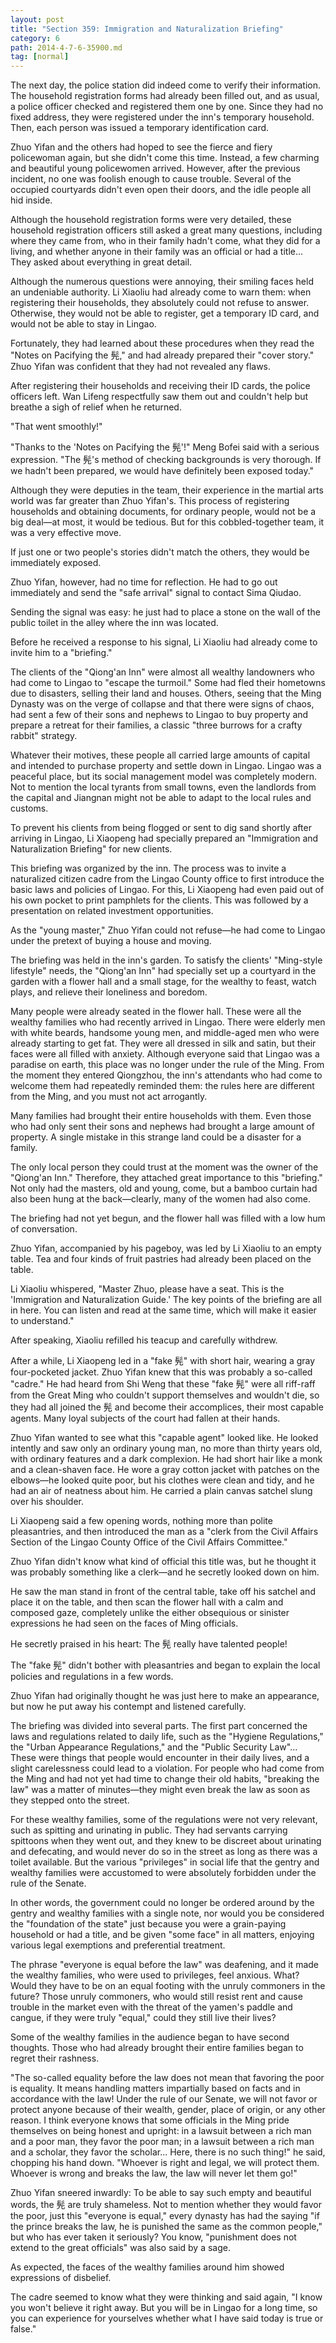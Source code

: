 ```yaml
---
layout: post
title: "Section 359: Immigration and Naturalization Briefing"
category: 6
path: 2014-4-7-6-35900.md
tag: [normal]
---
```


The next day, the police station did indeed come to verify their information. The household registration forms had already been filled out, and as usual, a police officer checked and registered them one by one. Since they had no fixed address, they were registered under the inn's temporary household. Then, each person was issued a temporary identification card.

Zhuo Yifan and the others had hoped to see the fierce and fiery policewoman again, but she didn't come this time. Instead, a few charming and beautiful young policewomen arrived. However, after the previous incident, no one was foolish enough to cause trouble. Several of the occupied courtyards didn't even open their doors, and the idle people all hid inside.

Although the household registration forms were very detailed, these household registration officers still asked a great many questions, including where they came from, who in their family hadn't come, what they did for a living, and whether anyone in their family was an official or had a title... They asked about everything in great detail.

Although the numerous questions were annoying, their smiling faces held an undeniable authority. Li Xiaoliu had already come to warn them: when registering their households, they absolutely could not refuse to answer. Otherwise, they would not be able to register, get a temporary ID card, and would not be able to stay in Lingao.

Fortunately, they had learned about these procedures when they read the "Notes on Pacifying the 髡," and had already prepared their "cover story." Zhuo Yifan was confident that they had not revealed any flaws.

After registering their households and receiving their ID cards, the police officers left. Wan Lifeng respectfully saw them out and couldn't help but breathe a sigh of relief when he returned.

"That went smoothly!"

"Thanks to the 'Notes on Pacifying the 髡'!" Meng Bofei said with a serious expression. "The 髡's method of checking backgrounds is very thorough. If we hadn't been prepared, we would have definitely been exposed today."

Although they were deputies in the team, their experience in the martial arts world was far greater than Zhuo Yifan's. This process of registering households and obtaining documents, for ordinary people, would not be a big deal—at most, it would be tedious. But for this cobbled-together team, it was a very effective move.

If just one or two people's stories didn't match the others, they would be immediately exposed.

Zhuo Yifan, however, had no time for reflection. He had to go out immediately and send the "safe arrival" signal to contact Sima Qiudao.

Sending the signal was easy: he just had to place a stone on the wall of the public toilet in the alley where the inn was located.

Before he received a response to his signal, Li Xiaoliu had already come to invite him to a "briefing."

The clients of the "Qiong'an Inn" were almost all wealthy landowners who had come to Lingao to "escape the turmoil." Some had fled their hometowns due to disasters, selling their land and houses. Others, seeing that the Ming Dynasty was on the verge of collapse and that there were signs of chaos, had sent a few of their sons and nephews to Lingao to buy property and prepare a retreat for their families, a classic "three burrows for a crafty rabbit" strategy.

Whatever their motives, these people all carried large amounts of capital and intended to purchase property and settle down in Lingao. Lingao was a peaceful place, but its social management model was completely modern. Not to mention the local tyrants from small towns, even the landlords from the capital and Jiangnan might not be able to adapt to the local rules and customs.

To prevent his clients from being flogged or sent to dig sand shortly after arriving in Lingao, Li Xiaopeng had specially prepared an "Immigration and Naturalization Briefing" for new clients.

This briefing was organized by the inn. The process was to invite a naturalized citizen cadre from the Lingao County office to first introduce the basic laws and policies of Lingao. For this, Li Xiaopeng had even paid out of his own pocket to print pamphlets for the clients. This was followed by a presentation on related investment opportunities.

As the "young master," Zhuo Yifan could not refuse—he had come to Lingao under the pretext of buying a house and moving.

The briefing was held in the inn's garden. To satisfy the clients' "Ming-style lifestyle" needs, the "Qiong'an Inn" had specially set up a courtyard in the garden with a flower hall and a small stage, for the wealthy to feast, watch plays, and relieve their loneliness and boredom.

Many people were already seated in the flower hall. These were all the wealthy families who had recently arrived in Lingao. There were elderly men with white beards, handsome young men, and middle-aged men who were already starting to get fat. They were all dressed in silk and satin, but their faces were all filled with anxiety. Although everyone said that Lingao was a paradise on earth, this place was no longer under the rule of the Ming. From the moment they entered Qiongzhou, the inn's attendants who had come to welcome them had repeatedly reminded them: the rules here are different from the Ming, and you must not act arrogantly.

Many families had brought their entire households with them. Even those who had only sent their sons and nephews had brought a large amount of property. A single mistake in this strange land could be a disaster for a family.

The only local person they could trust at the moment was the owner of the "Qiong'an Inn." Therefore, they attached great importance to this "briefing." Not only had the masters, old and young, come, but a bamboo curtain had also been hung at the back—clearly, many of the women had also come.

The briefing had not yet begun, and the flower hall was filled with a low hum of conversation.

Zhuo Yifan, accompanied by his pageboy, was led by Li Xiaoliu to an empty table. Tea and four kinds of fruit pastries had already been placed on the table.

Li Xiaoliu whispered, "Master Zhuo, please have a seat. This is the 'Immigration and Naturalization Guide.' The key points of the briefing are all in here. You can listen and read at the same time, which will make it easier to understand."

After speaking, Xiaoliu refilled his teacup and carefully withdrew.

After a while, Li Xiaopeng led in a "fake 髡" with short hair, wearing a gray four-pocketed jacket. Zhuo Yifan knew that this was probably a so-called "cadre." He had heard from Shi Weng that these "fake 髡" were all riff-raff from the Great Ming who couldn't support themselves and wouldn't die, so they had all joined the 髡 and become their accomplices, their most capable agents. Many loyal subjects of the court had fallen at their hands.

Zhuo Yifan wanted to see what this "capable agent" looked like. He looked intently and saw only an ordinary young man, no more than thirty years old, with ordinary features and a dark complexion. He had short hair like a monk and a clean-shaven face. He wore a gray cotton jacket with patches on the elbows—he looked quite poor, but his clothes were clean and tidy, and he had an air of neatness about him. He carried a plain canvas satchel slung over his shoulder.

Li Xiaopeng said a few opening words, nothing more than polite pleasantries, and then introduced the man as a "clerk from the Civil Affairs Section of the Lingao County Office of the Civil Affairs Committee."

Zhuo Yifan didn't know what kind of official this title was, but he thought it was probably something like a clerk—and he secretly looked down on him.

He saw the man stand in front of the central table, take off his satchel and place it on the table, and then scan the flower hall with a calm and composed gaze, completely unlike the either obsequious or sinister expressions he had seen on the faces of Ming officials.

He secretly praised in his heart: The 髡 really have talented people!

The "fake 髡" didn't bother with pleasantries and began to explain the local policies and regulations in a few words.

Zhuo Yifan had originally thought he was just here to make an appearance, but now he put away his contempt and listened carefully.

The briefing was divided into several parts. The first part concerned the laws and regulations related to daily life, such as the "Hygiene Regulations," the "Urban Appearance Regulations," and the "Public Security Law"... These were things that people would encounter in their daily lives, and a slight carelessness could lead to a violation. For people who had come from the Ming and had not yet had time to change their old habits, "breaking the law" was a matter of minutes—they might even break the law as soon as they stepped onto the street.

For these wealthy families, some of the regulations were not very relevant, such as spitting and urinating in public. They had servants carrying spittoons when they went out, and they knew to be discreet about urinating and defecating, and would never do so in the street as long as there was a toilet available. But the various "privileges" in social life that the gentry and wealthy families were accustomed to were absolutely forbidden under the rule of the Senate.

In other words, the government could no longer be ordered around by the gentry and wealthy families with a single note, nor would you be considered the "foundation of the state" just because you were a grain-paying household or had a title, and be given "some face" in all matters, enjoying various legal exemptions and preferential treatment.

The phrase "everyone is equal before the law" was deafening, and it made the wealthy families, who were used to privileges, feel anxious. What? Would they have to be on an equal footing with the unruly commoners in the future? Those unruly commoners, who would still resist rent and cause trouble in the market even with the threat of the yamen's paddle and cangue, if they were truly "equal," could they still live their lives?

Some of the wealthy families in the audience began to have second thoughts. Those who had already brought their entire families began to regret their rashness.

"The so-called equality before the law does not mean that favoring the poor is equality. It means handling matters impartially based on facts and in accordance with the law! Under the rule of our Senate, we will not favor or protect anyone because of their wealth, gender, place of origin, or any other reason. I think everyone knows that some officials in the Ming pride themselves on being honest and upright: in a lawsuit between a rich man and a poor man, they favor the poor man; in a lawsuit between a rich man and a scholar, they favor the scholar... Here, there is no such thing!" he said, chopping his hand down. "Whoever is right and legal, we will protect them. Whoever is wrong and breaks the law, the law will never let them go!"

Zhuo Yifan sneered inwardly: To be able to say such empty and beautiful words, the 髡 are truly shameless. Not to mention whether they would favor the poor, just this "everyone is equal," every dynasty has had the saying "if the prince breaks the law, he is punished the same as the common people," but who has ever taken it seriously? You know, "punishment does not extend to the great officials" was also said by a sage.

As expected, the faces of the wealthy families around him showed expressions of disbelief.

The cadre seemed to know what they were thinking and said again, "I know you won't believe it right away. But you will be in Lingao for a long time, so you can experience for yourselves whether what I have said today is true or false."